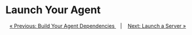 # Launch Your Agent



<p align="center">
  <a href="build_agent.md">&laquo; Previous: Build Your Agent Dependencies </a> &nbsp;&nbsp;&nbsp;|&nbsp;&nbsp;&nbsp; <a href="launch_server.md">Next: Launch a Server &raquo;</a>
</p>